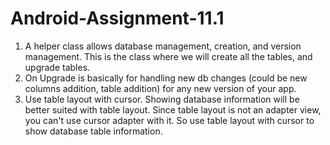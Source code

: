 # Android-Assignment-11.1

1. A helper class allows database management, creation, and version management. This is the class where we will create all the tables, and upgrade tables.
2. On Upgrade is basically for handling new db changes (could be new columns addition, table addition) for any new version of your app.
3. Use table layout with cursor. Showing database information will be better suited with table layout. Since table layout is not an adapter view, you can't use cursor adapter with it. So use table layout with cursor to show database table information.
